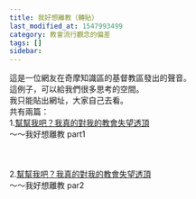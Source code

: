 ```yaml
---
title: 我好想離教（轉貼）
last_modified_at: 1547993499
category: 教會流行觀念的偏差
tags: []
sidebar: 
---
```


<p>這是一位網友在奇摩知識區的基督教區發出的聲音。<br/>這例子，可以給我們很多思考的空間。<br/><!--more-->我只能貼出網址，大家自己去看。<br/>共有兩篇：<br/>1.<a href="http://tw.knowledge.yahoo.com/question/question?qid=1507060711185" target="_blank">幫幫我吧？我真的對我的教會失望透頂</a><br/>～～我好想離教 part1<br/><br/><br/><br/>2.<a href="http://tw.knowledge.yahoo.com/question/question?qid=1607060907346" target="_blank">幫幫我吧？我真的對我的教會失望透頂</a><br/>～～我好想離教 par2<br/><br/><br/></p><p> </p><br/><br/><br/><br/>
